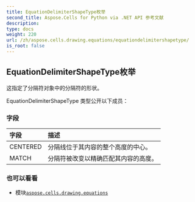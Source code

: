 ```yaml
---
title: EquationDelimiterShapeType枚举
second_title: Aspose.Cells for Python via .NET API 参考文献
description:
type: docs
weight: 220
url: /zh/aspose.cells.drawing.equations/equationdelimitershapetype/
is_root: false
---
```

## EquationDelimiterShapeType枚举
这指定了分隔符对象中的分隔符的形状。



EquationDelimiterShapeType 类型公开以下成员：

### 字段
|字段|描述|
| :- | :- |
| CENTERED |分隔线位于其内容的整个高度的中心。|
| MATCH |分隔符被改变以精确匹配其内容的高度。|



### 也可以看看
* 模块[`aspose.cells.drawing.equations`](..)
